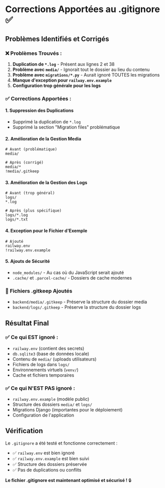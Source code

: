 # Corrections Apportées au .gitignore ✅

## Problèmes Identifiés et Corrigés

### ❌ **Problèmes Trouvés :**

1. **Duplication de `*.log`** - Présent aux lignes 2 et 38
2. **Problème avec `media/`** - Ignorait tout le dossier au lieu du contenu
3. **Problème avec `migrations/*.py`** - Aurait ignoré TOUTES les migrations
4. **Manque d'exception pour `railway.env.example`**
5. **Configuration trop générale pour les logs**

### ✅ **Corrections Apportées :**

#### 1. **Suppression des Duplications**
- Supprimé la duplication de `*.log`
- Supprimé la section "Migration files" problématique

#### 2. **Amélioration de la Gestion Media**
```gitignore
# Avant (problématique)
media/

# Après (corrigé)
media/*
!media/.gitkeep
```

#### 3. **Amélioration de la Gestion des Logs**
```gitignore
# Avant (trop général)
logs/
*.log

# Après (plus spécifique)
logs/*.log
logs/*.txt
```

#### 4. **Exception pour le Fichier d'Exemple**
```gitignore
# Ajouté
railway.env
!railway.env.example
```

#### 5. **Ajouts de Sécurité**
- `node_modules/` - Au cas où du JavaScript serait ajouté
- `.cache/` et `.parcel-cache/` - Dossiers de cache modernes

### 📁 **Fichiers .gitkeep Ajoutés**

- `backend/media/.gitkeep` - Préserve la structure du dossier media
- `backend/logs/.gitkeep` - Préserve la structure du dossier logs

## Résultat Final

### ✅ **Ce qui EST ignoré :**
- `railway.env` (contient des secrets)
- `db.sqlite3` (base de données locale)
- Contenu de `media/` (uploads utilisateurs)
- Fichiers de logs dans `logs/`
- Environnements virtuels (`venv/`)
- Cache et fichiers temporaires

### ✅ **Ce qui N'EST PAS ignoré :**
- `railway.env.example` (modèle public)
- Structure des dossiers `media/` et `logs/`
- Migrations Django (importantes pour le déploiement)
- Configuration de l'application

## Vérification

Le `.gitignore` a été testé et fonctionne correctement :
- ✅ `railway.env` est bien ignoré
- ✅ `railway.env.example` est bien suivi
- ✅ Structure des dossiers préservée
- ✅ Pas de duplications ou conflits

**Le fichier .gitignore est maintenant optimisé et sécurisé !** 🔒
